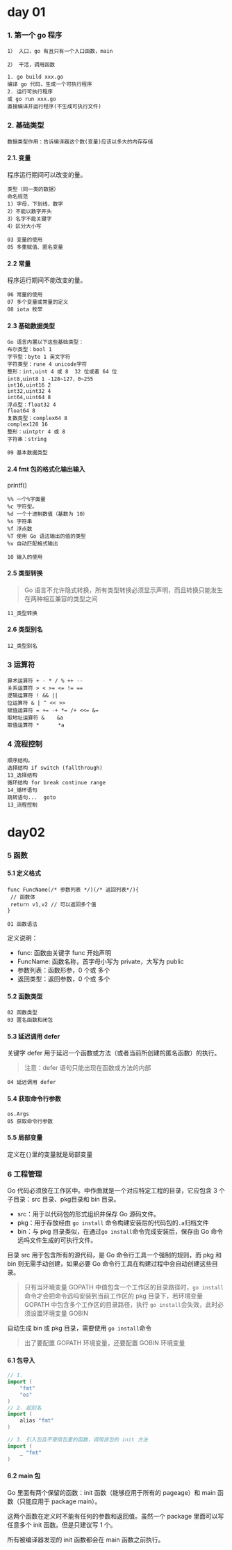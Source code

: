 # day 01

### 1. 第一个 go 程序
```
1） 入口，go 有且只有一个入口函数，main

2） 干活，调用函数

1. go build xxx.go
编译 go 代码，生成一个可执行程序
2. 运行可执行程序
或 go run xxx.go
直接编译并运行程序(不生成可执行文件)
```

### 2. 基础类型
```
数据类型作用：告诉编译器这个数(变量)应该以多大的内存存储
```
#### 2.1. 变量
程序运行期间可以改变的量。
```
类型（同一类的数据）
命名规范
1) 字母，下划线，数字
2）不能以数字开头
3）名字不能关键字
4）区分大小写

03 变量的使用 
05 多重赋值、匿名变量
```
#### 2.2 常量
程序运行期间不能改变的量。
```
06 常量的使用
07 多个变量或常量的定义
08 iota 枚举
```

#### 2.3 基础数据类型
```
Go 语言内置以下这些基础类型：        
布尔类型：bool 1
字节型：byte 1 英文字符
字符类型：rune 4 unicode字符
整形：int,uint 4 或 8  32 位或者 64 位
int8,uint8 1 -128~127，0~255
int16,uint16 2
int32,uint32 4
int64,uint64 8
浮点型：float32 4 
float64 8
复数类型：complex64 8
complex128 16
整形：uintptr 4 或 8
字符串：string 

09 基本数据类型
```



#### 2.4 fmt 包的格式化输出输入
printf()
```
%% 一个%字面量
%c 字符型。
%d 一个十进制数值（基数为 10）
%s 字符串
%f 浮点数
%T 使用 Go 语法输出的值的类型
%v 自动匹配格式输出

10 输入的使用
```

#### 2.5 类型转换
> Go 语言不允许隐式转换，所有类型转换必须显示声明，而且转换只能发生在两种相互兼容的类型之间
```
11_类型转换
```
#### 2.6 类型别名
```
12_类型别名
```

### 3 运算符
```
算术运算符 + - * / % ++ --
关系运算符 > < >= <= != ==
逻辑运算符 ! && ||
位运算符 & | ^ << >>
赋值运算符 = += -+ *= /+ <<= &=
取地址运算符 &    &a
取值运算符 *      *a
```

### 4 流程控制
```
顺序结构。
选择结构 if switch (fallthrough)
13_选择结构
循环结构 for break continue range
14_循环语句
跳转语句...  goto
13_流程控制
```

# day02
### 5 函数
#### 5.1 定义格式
```
func FuncName(/* 参数列表 */)(/* 返回列表*/){
 // 函数体
 return v1,v2 // 可以返回多个值
}

01 函数语法
```
定义说明：
- func: 函数由关键字 func 开始声明
- FuncName: 函数名称，首字母小写为 private，大写为 public
- 参数列表：函数形参，0 个或 多个
- 返回类型：返回参数，0 个或 多个

#### 5.2 函数类型
```
02 函数类型
03 匿名函数和闭包
```

#### 5.3 延迟调用 defer
关键字 defer 用于延迟一个函数或方法（或者当前所创建的匿名函数）的执行。
> 注意：defer 语句只能出现在函数或方法的内部
```
04 延迟调用 defer
```

#### 5.4 获取命令行参数

```
os.Args
05 获取命令行参数
```

#### 5.5 局部变量
定义在`{}`里的变量就是局部变量


### 6 工程管理
Go 代码必须放在工作区中。中作曲就是一个对应特定工程的目录，它应包含 3 个子目录：src 目录、pkg目录和 bin 目录。
- src：用于以代码包的形式组织并保存 Go 源码文件。
- pkg：用于存放经由 `go install` 命令构建安装后的代码包的`.a`归档文件
- bin：与 pkg 目录类似，在通过`go install`命令完成安装后，保存由 Go 命令远吗文件生成的可执行文件。

目录 src 用于包含所有的源代码，是 Go 命令行工具一个强制的规则，而 pkg 和 bin 则无需手动创建，如果必要 Go 命令行工具在构建过程中会自动创建这些目录。

> 只有当环境变量 GOPATH 中值包含一个工作区的目录路径时，`go install`命令才会把命令远吗安装到当前工作区的 pkg 目录下，若环境变量 GOPATH 中包含多个工作区的目录路径，执行 `go install`会失效，此时必须设置环境变量 GOBIN

自动生成 bin 或 pkg 目录，需要使用 `go install`命令
> 出了要配置 GOPATH 环境变量，还要配置 GOBIN 环境变量


#### 6.1 包导入
```go
// 1.
import (
    "fmt"
    "os"
)
// 2. 起别名
import (
    alias "fmt"
)

// 3. 引入包且不使用包里的函数，调用该包的 init 方法
import (
    _ "fmt"
)
```

#### 6.2 main 包
Go 里面有两个保留的函数：init 函数（能够应用于所有的 pageage）和 main 函数（只能应用于 package main）。

这两个函数在定义时不能有任何的参数和返回值。虽然一个 package 里面可以写任意多个 init 函数。但是只建议写 1 个。

所有被编译器发现的 init 函数都会在 main 函数之前执行。

